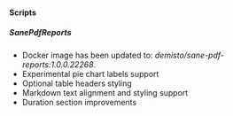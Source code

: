 
#### Scripts
##### SanePdfReports
- Docker image has been updated to: *demisto/sane-pdf-reports:1.0.0.22268*.
- Experimental pie chart labels support
- Optional table headers styling
- Markdown text alignment and styling support
- Duration section improvements
